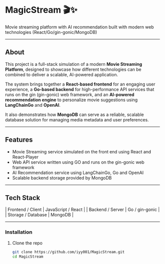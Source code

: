 # MagicStream 🎬✨

Movie streaming platform with AI recommendation built with modern web technologies (React/Go/gin-gonic/MongoDB) 

---

## About  

This project is a full-stack simulation of a modern **Movie Streaming Platform**, designed to showcase how different technologies can be combined to deliver a scalable, AI-powered application.  

The system brings together a **React-based frontend** for an engaging user experience, a **Go-based backend** for high-performance API services that runs on the gin (gin-gonic) web framework, and an **AI-powered recommendation engine** to personalize movie suggestions using **LangChainGo** and **OpenAI**.  

It also demonstrates how **MongoDB** can serve as a reliable, scalable database solution for managing media metadata and user preferences.  

---

## Features

- Movie Streaming service simulated on the front end using React and React-Player
- Web API service written using GO and runs on the gin-gonic web framework 
- AI Recommendation service using LangChainGo, Go and OpenAI
- Scalable backend storage provided by MongoDB

---

## Tech Stack

| Frontend / Client | JavaScript / React |
| Backend / Server | Go / gin-gonic |
| Storage / Database | MongoDB |
 
---

### Installation

1. Clone the repo  
   ```bash
   git clone https://github.com/iyy001/MagicStream.git
   cd MagicStream
